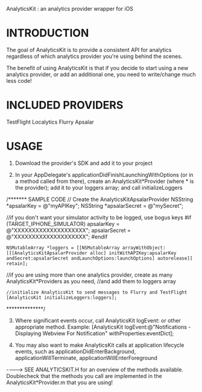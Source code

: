 AnalyticsKit : an analytics provider wrapper for iOS

INTRODUCTION
============
The goal of AnalyticsKit is to provide a consistent API for analytics
regardless of which analytics provider you're using behind the scenes.

The benefit of using AnalyticsKit is that if you decide to start using a new 
analytics provider, or add an additional one, you need to write/change much less code!


INCLUDED PROVIDERS
==================
TestFlight
Localytics
Flurry
Apsalar


USAGE
=====
1. Download the provider's SDK and add it to your project

2. In your AppDelegate's applicationDidFinishLaunchingWithOptions (or in a method called from there), create an AnalyticsKit*Provider (where * is the provider); add it to your loggers array; and call initializeLoggers

/******* SAMPLE CODE
 // Create the AnalyticsKitApsalarProvider
    NSString *apsalarKey = @"myAPIKey";
    NSString *apsalarSecret = @"mySecret";
    
//if you don't want your simulator activity to be logged, use bogus keys
#if (TARGET_IPHONE_SIMULATOR)
    apsalarKey = @"XXXXXXXXXXXXXXXXXXXX";
    apsalarSecret = @"XXXXXXXXXXXXXXXXXXXX";
#endif
 
    NSMutableArray *loggers = [[NSMutableArray arrayWithObject:[[[AnalyticsKitApsalarProvider alloc] initWithAPIKey:apsalarKey andSecret:apsalarSecret andLaunchOptions:launchOptions] autorelease]] retain];
    
//if you are using more than one analytics provider, create as many AnalyticsKit*Providers as you need,
//and add them to loggers array

    //initialize AnalyticsKit to send messages to Flurry and TestFlight
    [AnalyticsKit initializeLoggers:loggers];
    
**************/

3. Where significant events occur, call AnalyticsKit logEvent: or other appropriate method. Example:
    [AnalyticsKit logEvent:@"Notifications - Displaying Webview For Notification" withProperties:eventDict];
    
4. You may also want to make AnalyticsKit calls at application lifecycle events, such as applicationDidEnterBackground, applicationWillTerminate, applicationWillEnterForeground

----> SEE ANALYTICSKIT.H for an overview of the methods available. Doublecheck that the methods you call are implemented in the AnalyticsKit*Provider.m that you are using!



